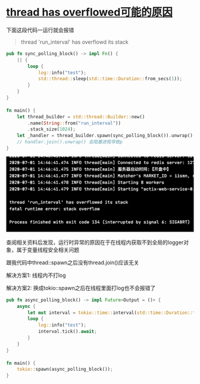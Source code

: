 # [thread has overflowed可能的原因](/2020/07/fix_thread_has_overflowed.md)

下面这段代码一运行就会报错

> thread 'run_interval' has overflowd its stack

```rust
pub fn sync_polling_block() -> impl Fn() {
    || {
        loop {
            log::info("test");
            std::thread::sleep(std::time::Duration::from_secs(1));
        }
    }
}

fn main() {
    let thread_builder = std::thread::Builder::new()
        .name(String::from("run_interval"))
        .stack_size(1024);
    let _handler = thread_builder.spawn(sync_polling_block()).unwrap();
    // handler.join().unwrap() 会阻塞进程导致p
}
```

![](fix_thread_has_overflowed.png)

查阅相关资料后发现，运行时异常的原因在于在线程内获取不到全局的logger对象，属于变量线程安全相关问题

跟我代码中thread::spawn之后没有thread.join()应该无关

解决方案1: 线程内不打log

解决方案2: 换成tokio::spawn之后在线程里面打log也不会报错了

```rust
pub fn async_polling_block() -> impl Future<Output = ()> {
    async {
        let mut interval = tokio::time::interval(std::time::Duration::from_secs(1));
        loop {
            log::info("test");
            interval.tick().await;
        }
    }
}

fn main() {
    tokio::spawn(async_polling_block());
}
```
